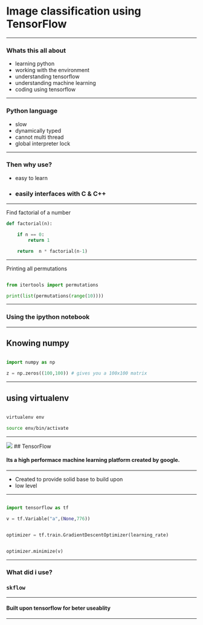 

# Image classification using TensorFlow

---

### Whats this all about

+ learning python
+ working with the environment
+ understanding tensorflow
+ understanding machine learning
+ coding using tensorflow

---

### Python language

+ slow
+ dynamically typed
+ cannot multi thread
+ global interpreter lock

---

### Then why use?

+ easy to learn
+ ### easily interfaces with C & C++

---

Find factorial of a number

```python
def factorial(n):

    if n == 0:
        return 1

    return  n * factorial(n-1)
```

---


Printing all permutations

```python

from itertools import permutations

print(list(permutations(range(10))))

```

---

### Using the ipython notebook


---

## Knowing numpy

```python

import numpy as np

z = np.zeros((100,100)) # gives you a 100x100 matrix

```

---


## using virtualenv


```bash

virtualenv env

source env/bin/activate

```

---

<img src="images/ic_launcher.png" />
## TensorFlow


#### Its a high performace machine learning platform created by google.

---


+ Created to provide solid base to build upon
+ low level



---

```python

import tensorflow as tf

v = tf.Variable("a",(None,776))


optimizer = tf.train.GradientDescentOptimizer(learning_rate)


optimizer.minimize(v)


```

---

### What did i use?

### `skflow`

---

#### Built upon tensorflow for beter useablity
  

---





